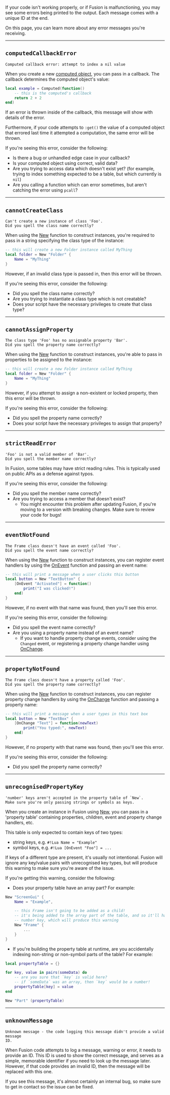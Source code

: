 If your code isn't working properly, or if Fusion is malfunctioning, you may see
some errors being printed to the output. Each message comes with a unique ID at
the end.

On this page, you can learn more about any error messages you're receiving.

-----

## `computedCallbackError`

```
Computed callback error: attempt to index a nil value
```

When you create a new [computed object](/api-reference/api/computed.md), you
can pass in a callback. The callback determines the computed object's value:

```Lua
local example = Computed(function()
	-- this is the computed's callback
	return 2 + 2
end)
```

If an error is thrown inside of the callback, this message will show with
details of the error.

Furthermore, if your code attempts to `:get()` the value of a computed object
that errored last time it attempted a computation, the same error will be thrown.

If you're seeing this error, consider the following:

- Is there a bug or unhandled edge case in your callback?
- Is your computed object using correct, valid data?
- Are you trying to access data which doesn't exist yet? (for example, trying
to index something expected to be a table, but which currently is `nil`)
- Are you calling a function which can error sometimes, but aren't catching the
error using `pcall`?

-----

## `cannotCreateClass`

```
Can't create a new instance of class 'Foo'.
Did you spell the class name correctly?
```

When using the [New](../new) function to construct instances,
you're required to pass in a string specifying the class type of the instance:

```Lua
-- this will create a new Folder instance called MyThing
local folder = New "Folder" {
	Name = "MyThing"
}
```

However, if an invalid class type is passed in, then this error will be thrown.

If you're seeing this error, consider the following:

- Did you spell the class name correctly?
- Are you trying to instantiate a class type which is not creatable?
- Does your script have the necessary privileges to create that class type?

-----

## `cannotAssignProperty`

```
The class type 'Foo' has no assignable property 'Bar'.
Did you spell the property name correctly?
```

When using the [New](../new) function to construct instances,
you're able to pass in properties to be assigned to the instance:

```Lua
-- this will create a new Folder instance called MyThing
local folder = New "Folder" {
	Name = "MyThing"
}
```

However, if you attempt to assign a non-existent or locked property, then this
error will be thrown.

If you're seeing this error, consider the following:

- Did you spell the property name correctly?
- Does your script have the necessary privileges to assign that property?

-----

## `strictReadError`

```
'Foo' is not a valid member of 'Bar'.
Did you spell the member name correctly?
```

In Fusion, some tables may have strict reading rules. This is typically used on
public APIs as a defense against typos.

If you're seeing this error, consider the following:

- Did you spell the member name correctly?
- Are you trying to access a member that doesn't exist?
	- You might encounter this problem after updating Fusion, if you're moving
	to a version with breaking changes. Make sure to review your code for bugs!

-----

## `eventNotFound`

```
The Frame class doesn't have an event called 'Foo'.
Did you spell the event name correctly?
```

When using the [New](../new) function to construct instances,
you can register event handlers by using the [OnEvent](../onevent)
function and passing an event name:

```Lua
-- this will print a message when a user clicks this button
local button = New "TextButton" {
	[OnEvent "Activated"] = function()
		print("I was clicked!")
	end)
}
```

However, if no event with that name was found, then you'll see this error.

If you're seeing this error, consider the following:

- Did you spell the event name correctly?
- Are you using a property name instead of an event name?
	- If you want to handle property change events, consider using the `Changed`
	event, or registering a property change handler using [OnChange](../onchange).

-----

## `propertyNotFound`

```
The Frame class doesn't have a property called 'Foo'.
Did you spell the property name correctly?
```

When using the [New](../new) function to construct instances,
you can register property change handlers by using the [OnChange](../onchange)
function and passing a property name:

```Lua
-- this will print a message when a user types in this text box
local button = New "TextBox" {
	[OnChange "Text"] = function(newText)
		print("You typed:", newText)
	end)
}
```

However, if no property with that name was found, then you'll see this error.

If you're seeing this error, consider the following:

- Did you spell the property name correctly?

-----

## `unrecognisedPropertyKey`

```
'number' keys aren't accepted in the property table of `New`.
Make sure you're only passing strings or symbols as keys.
```

When you create an instance in Fusion using [New](../new),
you can pass in a 'property table' containing properties, children, event and
property change handlers, etc.

This table is only expected to contain keys of two types:

- string keys, e.g. `#!Lua Name = "Example"`
- symbol keys, e.g. `#!Lua [OnEvent "Foo"] = ...`

If keys of a different type are present, it's usually not intentional. Fusion
will ignore any key/value pairs with unrecognised key types, but will produce
this warning to make sure you're aware of the issue.

If you're getting this warning, consider the following:

- Does your property table have an array part? For example:
```Lua
New "ScreenGui" {
	Name = "Example",

	-- this Frame isn't going to be added as a child!
	-- it's being added to the array part of the table, and so it'll have a
	-- number key, which will produce this warning
	New "Frame" {
		...
	}
}
```
- If you're building the property table at runtime, are you accidentally indexing
non-string or non-symbol parts of the table? For example:
```Lua
local propertyTable = {}

for key, value in pairs(someData) do
	-- are you sure that `key` is valid here?
	-- if `someData` was an array, then `key` would be a number!
	propertyTable[key] = value
end

New "Part" (propertyTable)
```

-----

## `unknownMessage`

```
Unknown message - the code logging this message didn't provide a valid message
ID.
```

When Fusion code attempts to log a message, warning or error, it needs to
provide an ID. This ID is used to show the correct message, and serves as a
simple, memorable identifier if you need to look up the message later.
However, if that code provides an invalid ID, then the message will be replaced
with this one.

If you see this message, it's almost certainly an internal bug, so make sure to
get in contact so the issue can be fixed.
